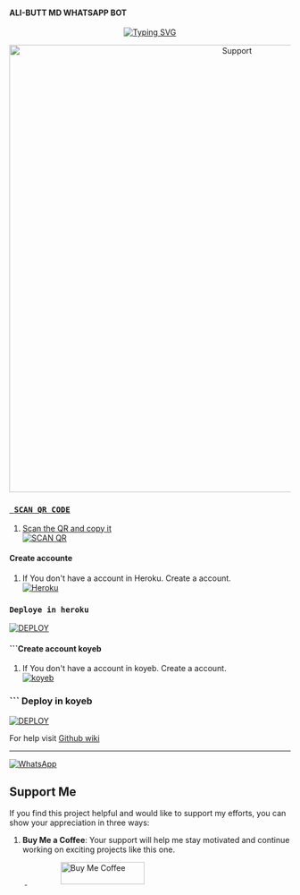 #### ALI-BUTT MD WHATSAPP BOT


<div align="center">
<a href="https://git.io/typing-svg"><img src="https://readme-typing-svg.demolab.com?font=Ribeye&size=50&pause=1000&color=F710B1&center=true&width=910&height=100&lines=I'M+ALI-BUTT;MULTI+DEVICE+WHATSAPP+BOT;Created by🌟ALI BUTT🌟 AND DENZO UCHIWA ;PUBLIC+BOT;GOOD BOT." alt="Typing SVG" /></a>
  
<p align="center">  
  <a href="https://chat.whatsapp.com/JFNXyoRTf4t6e9GTaM2Oe6">
    <img alt=Support height="800" src="https://i.imgur.com/bfBYRk0.jpeg">



</div>
  
### ``` SCAN QR CODE```

1. Scan the QR and copy it
    <br>
<a href='https://hermit.adithyan.xyz/qr' target="_blank"><img alt='SCAN QR' src='https://img.shields.io/badge/Scan_qr_IN replit-100000?style=for-the-badge&logo=scan&logoColor=white&labelColor=yellow&color=yellow'/></a>

#### Create accounte 

1. If You don't have a account in Heroku. Create a account.
    <br>
<a href='https://signup.heroku.com/' target="_blank"><img alt='Heroku' src='https://img.shields.io/badge/-Create-accounte-heroku?style=for-the-badge&logo=heroku&logoColor=red'/></a>

 ### ```Deploye in heroku```
   
<a href='https://github.com/malihassanbutt/Ali-butt/deploy-heroku' target="_blank"><img alt='DEPLOY' src='https://img.shields.io/badge/-DEPLOY_IN HEROKU-black?style=for-the-badge&logo=heroku&logoColor=yellow'/></a>

#### ```Create account koyeb

1. If You don't have a account in koyeb. Create a account.
    <br>
<a href='https://app.koyeb.com/auth/signup' target="_blank"><img alt='koyeb' src='https://img.shields.io/badge/-Create-black?style=for-the-badge&logo=koyeb&logoColor=yellow'/></a>

 
### ``` Deploy in koyeb
    
<a href='https://hermit.adithyan.xyz/deploy-koyeb' target="_blank"><img alt='DEPLOY' src='https://img.shields.io/badge/-DEPLOY-black?style=for-the-badge&logo=koyeb&logoColor=white'/></a>


For help visit [Github wiki](https://github.com/A-d-i-t-h-y-a-n/hermit-md/wiki)

***
<a href="https://whatsapp.com/channel/0029Va4OxFAGk1FjrFvTJa1V"><img alt="WhatsApp" src="https://img.shields.io/badge/-Whatsapp%20Channel-green?style=for-the-badge&logo=whatsapp&logoColor=white"/></a>

## Support Me

If you find this project helpful and would like to support my efforts, you can show your appreciation in three ways:

1. **Buy Me a Coffee**: Your support will help me stay motivated and continue working on exciting projects like this one.

&nbsp;&nbsp;&nbsp;&nbsp;&nbsp;&nbsp;&nbsp;<a href="https://www.buymeacoffee.com/adithyanr">
  <img src="https://i.ibb.co/KNnhcvX/bmc-button.png" alt="Buy Me Coffee" height="40" width="150" style="margin-left: 60px;">
</a>


 
